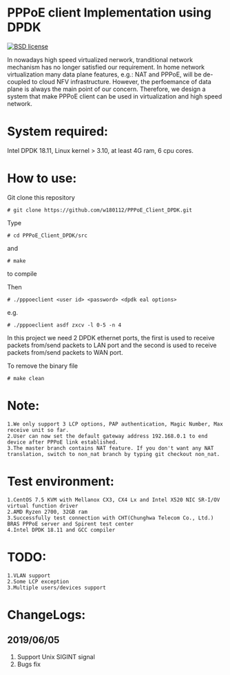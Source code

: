 PPPoE client Implementation using DPDK
======================================

[![BSD license](https://img.shields.io/badge/License-BSD-blue.svg)](https://opensource.org/licenses/BSD-3-Clause)

In nowadays high speed virtualized nerwork, tranditional network mechanism has no longer satisfied our requirement. In home network virtualization many data plane features, e.g.: NAT and PPPoE, will be de-coupled to cloud NFV infrastructure. However, the perfoemance of data plane is always the main point of our concern. Therefore, we design a system that make PPPoE client can be used in virtualization and high speed network.

System required:
================

Intel DPDK 18.11, Linux kernel > 3.10, at least 4G ram, 6 cpu cores.

How to use:
===========

Git clone this repository

	# git clone https://github.com/w180112/PPPoE_Client_DPDK.git

Type 

	# cd PPPoE_Client_DPDK/src

and 

	# make 

to compile

Then 

	# ./pppoeclient <user id> <password> <dpdk eal options>

e.g. 

	# ./pppoeclient asdf zxcv -l 0-5 -n 4

In this project we need 2 DPDK ethernet ports, the first is used to receive packets from/send packets to LAN port and the second is used to receive packets from/send packets to WAN port.

To remove the binary file 

	# make clean 

Note: 
=====
	1.We only support 3 LCP options, PAP authentication, Magic Number, Max receive unit so far.
	2.User can now set the default gateway address 192.168.0.1 to end device after PPPoE link established.
	3.The master branch contains NAT feature. If you don't want any NAT translation, switch to non_nat branch by typing git checkout non_nat.

Test environment: 
=================

	1.CentOS 7.5 KVM with Mellanox CX3, CX4 Lx and Intel X520 NIC SR-I/OV virtual function driver
	2.AMD Ryzen 2700, 32GB ram
	3.Successfully test connection with CHT(Chunghwa Telecom Co., Ltd.) BRAS PPPoE server and Spirent test center
	4.Intel DPDK 18.11 and GCC compiler

TODO: 
=====

	1.VLAN support
	2.Some LCP exception
	3.Multiple users/devices support

ChangeLogs:
===========

2019/06/05
----------

1. Support Unix SIGINT signal
2. Bugs fix
